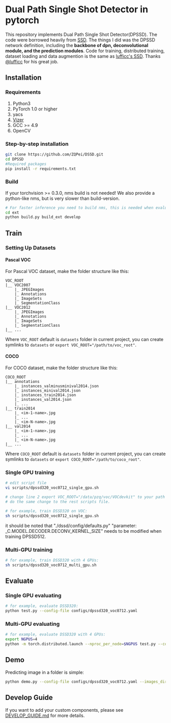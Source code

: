 
# Dual Path Single Shot Detector in pytorch


This repository implements Dual Path Single Shot Detector(DPSSD). The code were borrowed heavily from [SSD](https://github.com/lufficc/SSD). The things I did was the DPSSD network definition, including the **backbone of dpn, deconvolutional module, and the prediction modules**. Code for training, distributed training, dataset loading and data augmention is the same as [lufficc's SSD](https://github.com/lufficc/SSD). Thanks [@lufficc](https://github.com/lufficc) for his great job.



## Installation
### Requirements

1. Python3
1. PyTorch 1.0 or higher
1. yacs
1. [Vizer](https://github.com/lufficc/Vizer)
1. GCC >= 4.9
1. OpenCV


### Step-by-step installation

```bash
git clone https://github.com/ZQPei/DSSD.git
cd DPSSD
#Required packages
pip install -r requirements.txt

```

### Build
If your torchvision >= 0.3.0, nms build is not needed! We also provide a python-like nms, but is very slower than build-version.
```bash
# For faster inference you need to build nms, this is needed when evaluating. Only training doesn't need this.
cd ext
python build.py build_ext develop
```

## Train

### Setting Up Datasets
#### Pascal VOC

For Pascal VOC dataset, make the folder structure like this:
```
VOC_ROOT
|__ VOC2007
    |_ JPEGImages
    |_ Annotations
    |_ ImageSets
    |_ SegmentationClass
|__ VOC2012
    |_ JPEGImages
    |_ Annotations
    |_ ImageSets
    |_ SegmentationClass
|__ ...
```
Where `VOC_ROOT` default is `datasets` folder in current project, you can create symlinks to `datasets` or `export VOC_ROOT="/path/to/voc_root"`.

#### COCO

For COCO dataset, make the folder structure like this:
```
COCO_ROOT
|__ annotations
    |_ instances_valminusminival2014.json
    |_ instances_minival2014.json
    |_ instances_train2014.json
    |_ instances_val2014.json
    |_ ...
|__ train2014
    |_ <im-1-name>.jpg
    |_ ...
    |_ <im-N-name>.jpg
|__ val2014
    |_ <im-1-name>.jpg
    |_ ...
    |_ <im-N-name>.jpg
|__ ...
```
Where `COCO_ROOT` default is `datasets` folder in current project, you can create symlinks to `datasets` or `export COCO_ROOT="/path/to/coco_root"`.

### Single GPU training

```bash
# edit script file
vi scripts/dpssd320_voc0712_single_gpu.sh

# change line 2 export VOC_ROOT="/data/pzq/voc/VOCdevkit" to your path of VOC dataset.
# do the same change to the rest scripts file.

# for example, train DSSD320 on VOC:
sh scripts/dpssd320_voc0712_single_gpu.sh
```
it should be noted that "./dssd/config/defaults.py" "parameter: _C.MODEL.DECODER.DECONV_KERNEL_SIZE" needs to be modified when training DPSSD512. 
### Multi-GPU training

```bash
# for example, train DSSD320 with 4 GPUs:
sh scripts/dpssd320_voc0712_multi_gpu.sh
```

## Evaluate

### Single GPU evaluating

```bash
# for example, evaluate DSSD320:
python test.py --config-file configs/dpssd320_voc0712.yaml
```
### Multi-GPU evaluating

```bash
# for example, evaluate DSSD320 with 4 GPUs:
export NGPUS=4
python -m torch.distributed.launch --nproc_per_node=$NGPUS test.py --config-file configs/dpssd320_voc0712.yaml
```

## Demo

Predicting image in a folder is simple:
```bash
python demo.py --config-file configs/dpssd320_voc0712.yaml --images_dir demo --ckpt [ckpt_path]
```


## Develop Guide

If you want to add your custom components, please see [DEVELOP_GUIDE.md](DEVELOP_GUIDE.md) for more details.

